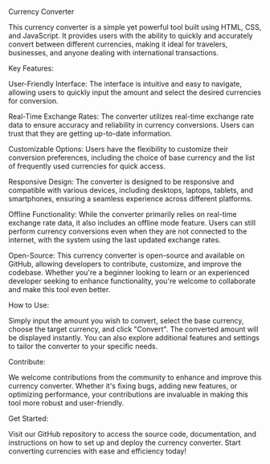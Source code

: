 Currency Converter

This currency converter is a simple yet powerful tool built using HTML, CSS, and JavaScript. It provides users with the ability to quickly and accurately convert between different currencies, making it ideal for travelers, businesses, and anyone dealing with international transactions.

Key Features:

User-Friendly Interface: The interface is intuitive and easy to navigate, allowing users to quickly input the amount and select the desired currencies for conversion.

Real-Time Exchange Rates: The converter utilizes real-time exchange rate data to ensure accuracy and reliability in currency conversions. Users can trust that they are getting up-to-date information.

Customizable Options: Users have the flexibility to customize their conversion preferences, including the choice of base currency and the list of frequently used currencies for quick access.

Responsive Design: The converter is designed to be responsive and compatible with various devices, including desktops, laptops, tablets, and smartphones, ensuring a seamless experience across different platforms.

Offline Functionality: While the converter primarily relies on real-time exchange rate data, it also includes an offline mode feature. Users can still perform currency conversions even when they are not connected to the internet, with the system using the last updated exchange rates.

Open-Source: This currency converter is open-source and available on GitHub, allowing developers to contribute, customize, and improve the codebase. Whether you're a beginner looking to learn or an experienced developer seeking to enhance functionality, you're welcome to collaborate and make this tool even better.

How to Use:

Simply input the amount you wish to convert, select the base currency, choose the target currency, and click "Convert". The converted amount will be displayed instantly. You can also explore additional features and settings to tailor the converter to your specific needs.

Contribute:

We welcome contributions from the community to enhance and improve this currency converter. Whether it's fixing bugs, adding new features, or optimizing performance, your contributions are invaluable in making this tool more robust and user-friendly.

Get Started:

Visit our GitHub repository to access the source code, documentation, and instructions on how to set up and deploy the currency converter. Start converting currencies with ease and efficiency today!
